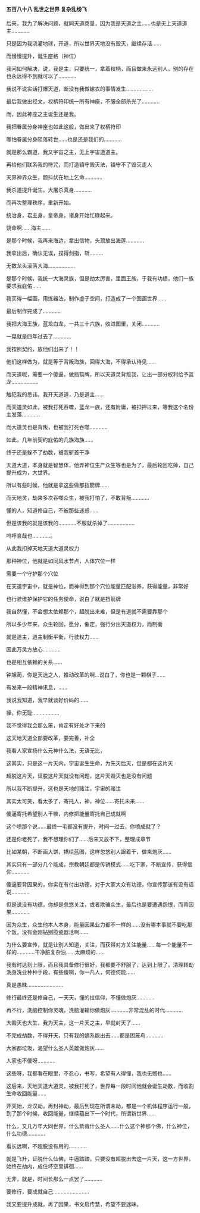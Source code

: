 #### 五百八十八 乱世之世界 复杂乱纷飞


后来，我为了解决问题，就同天道商量，因为我是天道之主……也是无上天道道主…………

只是因为我浇灌地球，开道，所以世界天地没有毁灭，继续存活……

而慢慢提升，诞生座格（神位）

我问如何解决，说，我是主，只要统一，拿着权柄，而且做来永远别人，别的存在也永远得不到就可以了…………

我说不说实话打爆天道，断没有我做嫁衣的事情发生………………

最后我做出经文，权柄符印统一所有神座，不服全部杀光了…………


而，因此神座之主诞生还是我。

我把眷属分身神座也如此这般，做出来了权柄符印

哪怕眷属分身陨落转世……也是还是我们的…………

就是那么霸道，我又宇宙之主，无上宇宙道道主。

再给他们联系我的符咒，而打造镇守毁灭法，镇守不了毁灭走人

天界神界众生，颤抖伏在地上乞命…………

我杀道提升诞生，大屠杀真身…………

而再次整理秩序，重新开始。

统治身，君主身，皇帝身，诸身开始忙碌起来。


饶命啊……海主……

是那个时候，我再来海边，拿出信物，头顶放出海莲…………

我拿出后，确认无误，捏得剑指，斩………

无数龙头滚落大海………………

是那个时候，我统一大海灵族，但是劫太厉害，里面王族，于我有功绩，他们一族要求我庇佑……

我买得一幅画，用炼器法，制作虚子空间，打造成了一个图画世界……

最后制作完成了…………

我把大海王族，蓝龙白龙，一共三十六族，收进图里，关闭…………

一晃就是四年过去了…………

我按照契约，放他们出来了！！

他们这样做为，就是等于背叛海族，回得大海，不得承认待见……

而天道呢，需要一个傻逼，做挡箭牌，所以天道灵背叛我，让出一部分权利给予蓝龙………………


触犯我的忌讳，我开天道道，乃是道主……

而天道灵如此，被我打死吞噬，蓝龙一族，还有附庸，被扣押过来，等我这个名份主发落…………

而大道灵也是背叛，也被我打死吞噬…………


如此，几年前契约庇佑的几族海族……

终于还是躲不了劫数，被我斩首干净


天道大道，本身就是智慧体，他弄神位生产众生等也是为了，最后轮回吃掉，自己提升成为，大世界。

所以有些时候，他就是拿这些做那挡箭牌……


而天地灵，劫来多次吞噬众生，被我打怕了，不敢背叛…………


懂的人，知道修自己，不被那些迷惑……

但是该我的就是该我的…………不服就杀掉了………………


呜呼哀哉也…………。

从此我扣掉天地天道大道灵权力

那种神位，他就是如同风水节点，人体穴位一样

需要一个守护那个穴位

在天道宇宙中，就是神位，而神得到那个穴位能量匹配滋养，获得能量，非常好

也行驶维护保护它的任务使命，说白了就是挡箭牌

我自然懂，不会想太依赖那个，超脱出来难，但是有道就不需要靠那个

所以多少年来，众生轮回，愿分，催定，强行分出天道权力，而制衡

就是道主，道主制衡平衡，行驶权力……

因此万灵方放心…………

也是相互依赖的关系……


钟旭蔺，你是天选之人，推动改革的啊…说白了，你也是一颗棋子……

有发来一段精神讯息，……

我说我知道，我早就谈好价码的……

操，你无耻………………


我不觉得我会那么笨，肯定有好处才下来的

这天地天道全部要改革，要完善，补全

我看人家宣扬什么元神什么法，无语无比，

这其实，只是这一片天内，宇宙诞生生命，为先天后天，但是都在这片天

超脱这片天，证脱这片天就没有问题，这片天毁灭也是没有问题

所以我不断提升，这也是天地的赌注，宇宙的赌注

其实太可笑，看太多了，寄托人，神，神位……寄托未来……

傻逼寄托希望别人干嘛，内修把能量寄托自己成就啊

这个喷那个说……最终一毛都没有提升，时间一过去，你喷成就了？

还是你老死了，我不想理你们了……后来又放不下，整理成章节

比如某朝，不断画大饼，描绘蓝图，这样忽悠别人跟着干，做来炮灰……

其实只有一部分几个能成，宗教朝廷都是传销模式……吃下家，不断宣传，获得信仰…………

傻逼要背因果的，你实在有付出功德，对于大家大众有功德，你宣传那该有没有话说…………


但是说没有功德，你却是忽悠关注，或者欺骗众生，最后也是要遭遇怨恨，而背因果…………


因为众生，众生他本人本身，能量因果业力都不一样的……没有哪本事就不要吃那个饭，没有金刚钻别揽瓷器活啊……

为什么要宣传，就是让别人知道，关注，而获得对方关注能量……每一个能量不一样的…………干净脏复杂浊……太麻烦的……

我有时达到上限，而且我具备修行很好，我都要不舒服了，达到上限了，清理转劫洗身洗业种种手段，有些傻啊，你一凡人，何德何能……

真是愚昧……………………

修行最终还是修自己，一天天，懂的拉信仰，不懂做炮灰…………

再不行，洗脑控制你灵魂，洗脑灌输你做炮灰…………非常混乱的时代…………

大毁灭也大生，我为天主，这一片天之主，早就封天了……

不完成劫数，不得开天，只有我的嫡系能出去……都是困笼鸟…………

大家都垃圾，渴望什么圣人英雄做炮灰……

人家也不傻呀…………


这些呀，我都看在眼里，不忍心，书写，希望有人得懂，我也无憾也……

这后来，天地天道大道灵，被我打死了，世界每一段时间他就会诞生劫数，而收割生命收回能量……


开天始，龙汉劫，再封神劫，最后到现在所谓末劫，都是一个机体程序运行一般，到了那个时候，收回能量，继续蕴出下一个时代，所谓新世界……

什么，又几万年大同世界，什么紫薇什么圣人……什么这个神那个佛，什么神位，什么功德…………

看长远啊，不超脱没有用的…………

就是飞升，证脱什么仙佛，牛逼踏踏，只要没有超脱出去这一片天，这一方世界，始终在劫内，成住坏空里徘徊……

无非，就是，时间长那么一点罢了…………


要修行，要成就自己……………………


我又要提升成就，再了因果，书文启传慧，希望不要迷昧。